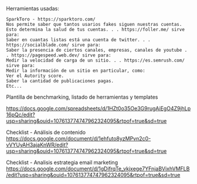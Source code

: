 Herramientas usadas:

    SparkToro - https://sparktoro.com/
    Nos permite saber que tantos usarios fakes siguen nuestras cuentas.
    Esto determina la salud de tus cuentas. . . https://foller.me/ sirve para:
    Saber en cuantas listas está una cuenta de twitter. . . https://socialblade.com/ sirve para:
    Saber la presencia de ciertos canales, empresas, canales de youtube . . https://pagespeed.web.dev/ sirve para:
    Medir la velocidad de carga de un sitio. . . https://es.semrush.com/ sirve para:
    Medir la información de un sitio en particular, como:
    Ver el Autority score.
    Saber la cantidad de publicaciones pagas.
    Etc...

Plantilla de benchmarking, listado de herramientas y templates

https://docs.google.com/spreadsheets/d/1HZt0o35Oe3G9rugAiEgO4Z9jhLp16pQc/edit?usp=sharing&ouid=107613774747962324095&rtpof=true&sd=true


Checklist - Análisis de contenido
https://docs.google.com/document/d/1ehfuto8yzMPvn2c0-vVYUyAH3ajaKnWR/edit?usp=sharing&ouid=107613774747962324095&rtpof=true&sd=true


Checklist - Analisis estrategia email marketing
https://docs.google.com/document/d/1gDifrqTe_vkjxege7YFnjaBVixhVMFLB/edit?usp=sharing&ouid=107613774747962324095&rtpof=true&sd=true



